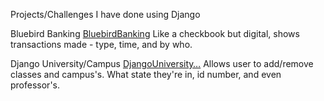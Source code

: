 Projects/Challenges I have done using Django

Bluebird Banking
[BluebirdBanking](https://github.com/tylerlynn13/Django_Projects/files/13211494/BluebirdBanking.zip)
Like a checkbook but digital, shows transactions made - type, time, and by who. 

Django University/Campus 
[DjangoUniversity…]()
Allows user to add/remove classes and campus's. What state they're in, id number, and even professor's.

